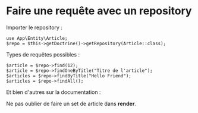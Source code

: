 # Faire une requête avec un repository

Importer le repository :

    use App\Entity\Article;
    $repo = $this->getDoctrine()->getRepository(Article::class);

Types de requêtes possibles :

    $article = $repo->find(12);
    $article = $repo->findOneByTitle("Titre de l'article");
    $articles = $repo->findByTitle("Hello Friend");
    $articles = $repo->findAll();

Et bien d'autres sur la documentation :

Ne pas oublier de faire un set de article dans **render**.
